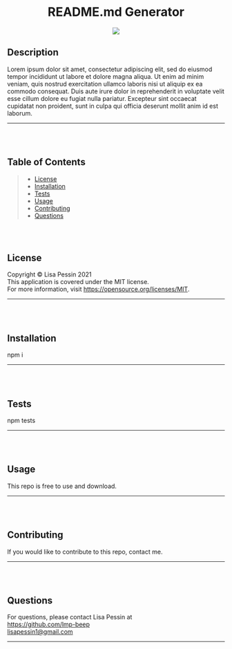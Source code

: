 
  
  <h1 align="center">README.md Generator</h1>
  
  <p align="center"><img src="https://img.shields.io/badge/License-MIT-yellow.svg"/></p>
  
  ## Description
  Lorem ipsum dolor sit amet, consectetur adipiscing elit, sed do eiusmod tempor incididunt ut labore et dolore magna aliqua. Ut enim ad minim veniam, quis nostrud exercitation ullamco laboris nisi ut aliquip ex ea commodo consequat. Duis aute irure dolor in reprehenderit in voluptate velit esse cillum dolore eu fugiat nulla pariatur. Excepteur sint occaecat cupidatat non proident, sunt in culpa qui officia deserunt mollit anim id est laborum.
  ***

  <br/><br/>

  ## Table of Contents
  >* [License](#license)
  >* [Installation](#installation)
  >* [Tests](#tests)
  >* [Usage](#usage)
  >* [Contributing](#contributing)
  >* [Questions](#questions)

  <br/><br/>

  ## License
  Copyright © Lisa Pessin 2021  
  This application is covered under the MIT license.  
  For more information, visit https://opensource.org/licenses/MIT.
  ***

  <br/><br/>
  
  ## Installation
  npm i
  ***

  <br/><br/>

  ## Tests
  npm tests
  ***

  <br/><br/>

  ## Usage
  This repo is free to use and download.
  ***

  <br/><br/>

  ## Contributing
  If you would like to contribute to this repo, contact me.
  ***

  <br/><br/>

  ## Questions
  For questions, please contact Lisa Pessin at  
  https://github.com/lmp-beep  
  lisapessin1@gmail.com
  ***
  
  
